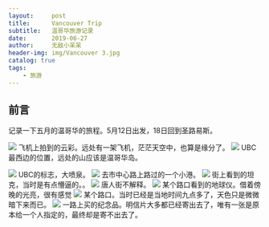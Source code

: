 ```yaml
---
layout:     post
title:      Vancouver Trip
subtitle:   温哥华旅游记录
date:       2019-06-27
author:     无敌小呆呆
header-img: img/Vancouver 3.jpg
catalog: true
tags:
    - 旅游
---
```


## 前言

记录一下五月的温哥华的旅程。5月12日出发，18日回到圣路易斯。


![](https://github.com/cxjcxj186/MarkdownPhotos/raw/master/Res/Vancouver%201.jpg)
飞机上拍到的云彩。远处有一架飞机，茫茫天空中，也算是缘分了。
![](https://github.com/cxjcxj186/MarkdownPhotos/raw/master/Res/Vancouver%202.jpg)
UBC最西边的位置，远处的山应该是温哥华岛。

![](https://github.com/cxjcxj186/MarkdownPhotos/raw/master/Res/Vancouver%203.jpg)
UBC的标志，大喷泉。
![](https://github.com/cxjcxj186/MarkdownPhotos/raw/master/Res/Vancouver%204.jpg)
去市中心路上路过的一个小港。
![](https://github.com/cxjcxj186/MarkdownPhotos/raw/master/Res/Vancouver%205.jpg)
街上看到的坦克，当时是有点懵逼的。。
![](https://github.com/cxjcxj186/MarkdownPhotos/raw/master/Res/Vancouver%206.jpg)
唐人街不解释。
![](https://github.com/cxjcxj186/MarkdownPhotos/raw/master/Res/Vancouver%207.jpg)
某个路口看到的地球仪。借着傍晚的光亮，很有感觉
![](https://github.com/cxjcxj186/MarkdownPhotos/raw/master/Res/Vancouver%208.jpg)
某个路口。当时已经是当地时间九点多了，天色只是微微暗下来而已。
![](https://github.com/cxjcxj186/MarkdownPhotos/raw/master/Res/Vancouver%209.jpg)
一路上买的纪念品。明信片大多都已经寄出去了，唯有一张是原本给一个人指定的，最终却是寄不出去了。
